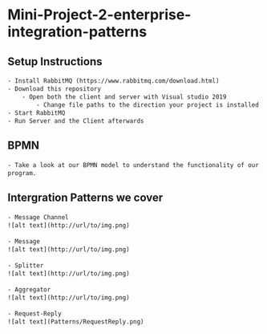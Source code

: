 # Mini-Project-2-enterprise-integration-patterns
## Setup Instructions
	- Install RabbitMQ (https://www.rabbitmq.com/download.html)
	- Download this repository
		- Open both the client and server with Visual studio 2019
			- Change file paths to the direction your project is installed
	- Start RabbitMQ
	- Run Server and the Client afterwards
	
## BPMN
	- Take a look at our BPMN model to understand the functionality of our program.
	
## Intergration Patterns we cover
	- Message Channel
	![alt text](http://url/to/img.png)
	
	- Message
	![alt text](http://url/to/img.png)
	
	- Splitter
	![alt text](http://url/to/img.png)
	
	- Aggregator
	![alt text](http://url/to/img.png)
	
	- Request-Reply
	![alt text](Patterns/RequestReply.png)
